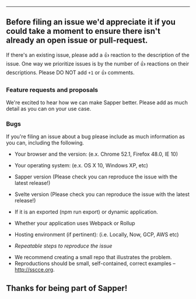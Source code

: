------
Before filing an issue we'd appreciate it if you could take a moment to ensure
there isn't already an open issue or pull-request.
-----

If there's an existing issue, please add a :+1: reaction to the description of
the issue. One way we prioritize issues is by the number of :+1: reactions on
their descriptions. Please DO NOT add `+1` or :+1: comments.

### Feature requests and proposals
We're excited to hear how we can make Sapper better. Please add as much detail
as you can on your use case.

### Bugs
If you're filing an issue about a bug please include as much information
as you can, including the following.

- Your browser and the version: (e.x. Chrome 52.1, Firefox 48.0, IE 10)
- Your operating system: (e.x. OS X 10, Windows XP, etc)
- Sapper version (Please check you can reproduce the issue with the latest release!)
- Svelte version (Please check you can reproduce the issue with the latest release!)
- If it is an exported (npm run export) or dynamic application.
- Whether your application uses Webpack or Rollup
- Hosting environment (if pertinent): (i.e. Locally, Now, GCP, AWS etc)

- *Repeatable steps to reproduce the issue*

* We recommend creating a small repo that illustrates the problem.
* Reproductions should be small, self-contained, correct examples – http://sscce.org.

Thanks for being part of Sapper!
-------
